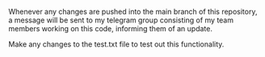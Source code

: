 Whenever any changes are pushed into the main branch of this repository, a message will be sent to my telegram group consisting of my team members working on this code, informing them of an update. 

Make any changes to the test.txt file to test out this functionality. 
